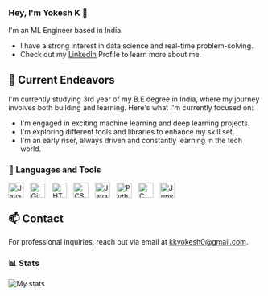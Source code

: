 ### Hey, I'm Yokesh K 👋 

I'm an ML Engineer based in India.

-  I have a strong interest in data science and real-time problem-solving.
-  Check out my [LinkedIn](https://www.linkedin.com/in/yokesh-k-658037258/) Profile to learn more about me.


## 🔭 Current Endeavors 

I'm currently studying 3rd year of my B.E degree in India, where my journey involves both building and learning. Here's what I'm currently focused on:

- I'm engaged in exciting machine learning and deep learning projects.
- I'm exploring different tools and libraries to enhance my skill set.
- I'm an early riser, always driven and constantly learning in the tech world.

### 🧰 Languages and Tools

<img align="left" alt="Java" width="30px" style="padding-right:10px;" src="https://cdn.jsdelivr.net/gh/devicons/devicon/icons/java/java-original.svg"/>

<img align="left" alt="Git" width="30px" style="padding-right:10px;" src="https://cdn.jsdelivr.net/gh/devicons/devicon/icons/git/git-original.svg" />

<img align="left" alt="HTML" width="30px" style="padding-right:10px;" src="https://cdn.jsdelivr.net/gh/devicons/devicon/icons/html5/html5-plain.svg" />

<img align="left" alt="CSS" width="30px" style="padding-right:10px;" src="https://cdn.jsdelivr.net/gh/devicons/devicon/icons/css3/css3-plain.svg" />

<img align="left" alt="JavaScript" width="30px" style="padding-right:10px;" src="https://cdn.jsdelivr.net/gh/devicons/devicon/icons/javascript/javascript-plain.svg" />

<img align="left" alt="Python" width="30px" style="padding-right:10px;" src="https://cdn.jsdelivr.net/gh/devicons/devicon/icons/python/python-plain.svg" />


<img align="left" alt="C" width="30px" style="padding-right:10px;" src="https://cdn.jsdelivr.net/gh/devicons/devicon/icons/c/c-original.svg" />


<img align="left" alt="Jupyter" width="30px" style="padding-right:10px;" src="https://cdn.jsdelivr.net/gh/devicons/devicon/icons/jupyter/jupyter-original-wordmark.svg" />
          
          


<br />

#


## 📫 Contact

 For professional inquiries, reach out via email at [kkyokesh0@gmail.com](mailto:kkyokesh0@gmail.com). 

### 📊 Stats

![My stats](https://github-readme-stats.vercel.app/api?username=YOKESh-09-22&show_icons=true&theme=gruvbox)
